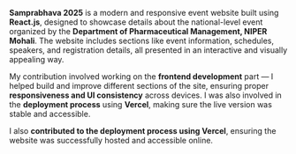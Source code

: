 **Samprabhava 2025** is a modern and responsive event website built using **React.js**, designed to showcase details about the national-level event organized by the **Department of Pharmaceutical Management, NIPER Mohali**. The website includes sections like event information, schedules, speakers, and registration details, all presented in an interactive and visually appealing way.

My contribution involved working on the **frontend development** part — I helped build and improve different sections of the site, ensuring proper **responsiveness and UI consistency** across devices. I was also involved in the **deployment process** using **Vercel**, making sure the live version was stable and accessible.

I also **contributed to the deployment process using Vercel**, ensuring the website was successfully hosted and accessible online.
